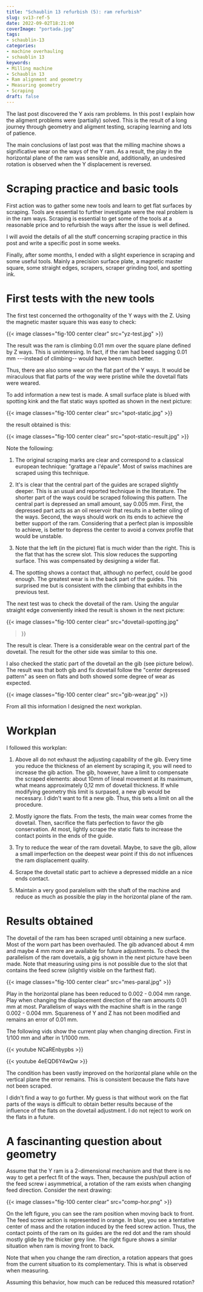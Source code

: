 ```yaml
---
title: "Schaublin 13 refurbish (5): ram refurbish"
slug: sv13-ref-5
date: 2022-09-02T18:21:00
coverImage: "portada.jpg"
tags:
- schaublin-13
categories:
- machine overhauling
- schaublin 13
keywords:
- Milling machine
- Schaublin 13
- Ram alignment and geometry
- Measuring geometry
- Scraping
draft: false
---
```


The last post discovered the Y axis ram problems. In this post I
explain how the aligment problems were (partially) solved. This is the
result of a long journey through geometry and aligment testing,
scraping learning and lots of patience.

<!--more-->

The main conclusions of last post was that the milling machine shows a
significative wear on the ways of the Y ram. As a result, the play in
the horizontal plane of the ram was sensible and, additionally, an
undesired rotation is observed when the Y displacement is reversed.

# Scraping practice and basic tools

First action was to gather some new tools and learn to get flat
surfaces by scraping. Tools are essential to further investigate were
the real problem is in the ram ways. Scraping is essential to get some
of the tools at a reasonable price and to refurbish the ways after the
issue is well defined.

I will avoid the details of all the stuff concerning scraping practice
in this post and write a specific post in some weeks.

Finally, after some months, I ended with a slight experience in
scraping and some useful tools. Mainly a precision surface plate, a
magnetic master square, some straight edges, scrapers, scraper
grinding tool, and spotting ink.


# First tests with the new tools

The first test concerned the orthogonality of the Y ways with the
Z. Using the magnetic master square this was easy to check:

{{< image classes="fig-100 center clear" src="yz-test.jpg" >}}

The result was the ram is climbing 0.01 mm over the square plane
defined by Z ways. This is uninteresing. In fact, if the ram had beed
sagging 0.01 mm ---instead of climbing-- would have been much better.

Thus, there are also some wear on the flat part of the Y ways. It
would be miraculous that flat parts of the way were pristine while the
dovetail flats were weared.

To add information a new test is made. A small surface plate is blued
with spotting kink and the flat static ways spotted as shown in the
next picture:

{{< image classes="fig-100 center clear" src="spot-static.jpg" >}}

the result obtained is this:

{{< image classes="fig-100 center clear" src="spot-static-result.jpg" >}}

Note the following:

1. The original scraping marks are clear and correspond to a classical
   european technique: "grattage a l'épaule". Most of swiss machines
   are scraped using this technique.

2. It's is clear that the central part of the guides are scraped
   slightly deeper. This is an usual and reported technique in the
   literature. The shorter part of the ways could be scraped following
   this pattern. The central part is depressed an small amount, say
   0.005 mm. First, the depressed part acts as an oil reservoir that results
   in a better oiling of the ways. Second, the ways should work on its
   ends to achieve the better support of the ram. Considering that a
   perfect plan is impossible to achieve, is better to depress the
   center to avoid a convex profile that would be unstable.

3. Note that the left (in the picture) flat is much wider than the
   right. This is the flat that has the screw slot. This slow reduces
   the supporting surface. This was compensated by designing a wider
   flat.

4. The spotting shows a contact that, although no perfect, could be
   good enough. The greatest wear is in the back part of the
   guides. This surprised me but is consistent with the climbing that
   exhibits in the previous test.

The next test was to check the dovetail of the ram. Using the angular
straight edge conveniently inked the result is shown in the next
picture:

{{< image classes="fig-100 center clear" src="dovetail-spotting.jpg"
>}}

The result is clear. There is a considerable wear on the central part
of the dovetail. The result for the other side was similar to this
one.

I also checked the static part of the dovetail an the gib (see picture
below). The result was that both gib and fix dovetail follow the
"center depressed pattern" as seen on flats and both showed some
degree of wear as expected.

{{< image classes="fig-100 center clear" src="gib-wear.jpg" >}}

From all this information I designed the next workplan.


# Workplan

I followed this workplan:

1. Above all do not exhaust the adjusting capability of the gib. Every
   time you reduce the thickness of an element by scraping it, you
   will need to increase the gib action. The gib, however, have a
   limit to compensate the scraped elements: about 10mm of lineal
   movement at its maximum, what means approximately 0,12 mm of
   dovetail thickness. If while modifying geometry this limit is
   surpased, a new gib would be necessary. I didn't want to fit a new
   gib. Thus, this sets a limit on all the procedure.

2. Mostly ignore the flats. From the tests, the main wear comes frome
   the dovetail. Then, sacrifice the flats perfection to favor the gib
   conservation. At most, lightly scrape the static flats to increase
   the contact points in the ends of the guide.

3. Try to reduce the wear of the ram dovetail. Maybe, to save the gib,
   allow a small imperfection on the deepest wear point if this do not
   influences the ram displacement quality.

4. Scrape the dovetail static part to achieve a depressed middle an a
   nice ends contact.

5. Maintain a very good paralelism with the shaft of the machine and
   reduce as much as possible the play in the horizontal plane of the
   ram.


# Results obtained

The dovetail of the ram has been scraped until obtaining a new
surface. Most of the worn part has been overhauled. The gib advanced
about 4 mm and maybe 4 mm more are available for future
adjustments. To check the parallelism of the ram dovetails, a gig
shown in the next picture have been made. Note that measuring using
pins is not possible due to the slot that contains the feed screw
(slightly visible on the farthest flat).

{{< image classes="fig-100 center clear" src="mes-paral.jpg" >}}

Play in the horizontal plane has been reduced to 0.002 - 0.004 mm
range. Play when changing the displacement direction of the ram
amounts 0.01 mm at most. Parallelism of ways with the machine shaft is
in the range 0.002 - 0.004 mm. Squareness of Y and Z has not been
modified and remains an error of 0.01 mm.

The following vids show the current play when changing
direction. First in 1/100 mm and after in 1/1000 mm.


{{< youtube NCaREnbypbs >}}


{{< youtube 4eEQD6Y4wQw >}}


The condition has been vastly improved on the horizontal plane while
on the vertical plane the error remains. This is consistent because
the flats have not been scraped.

I didn't find a way to go further. My guess is that without work on
the flat parts of the ways is difficult to obtain better results
because of the influence of the flats on the dovetail adjustment. I do
not reject to work on the flats in a future.


# A fascinanting question about geometry

Assume that the Y ram is a 2-dimensional mechanism and that there is
no way to get a perfect fit of the ways. Then, because the push/pull
action of the feed screw i asymmetrical, a rotation of the ram exists
when changing feed direction. Consider the next drawing:

{{< image classes="fig-100 center clear" src="comp-hor.png" >}}

On the left figure, you can see the ram position when moving back to
front. The feed screw action is represented in orange. In blue, you
see a tentative center of mass and the rotation induced by the feed
screw action. Thus, the contact points of the ram on its guides are
the red dot and the ram should mostly glide by the thicker grey line.
The right figure shows a similar situation when ram is moving front to
back.

Note that when you change the ram direction, a rotation appears that
goes from the current situation to its complementary. This is what is
observed when measuring.

Assuming this behavior, how much can be reduced this measured
rotation?
